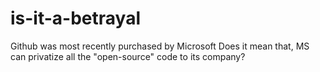 # is-it-a-betrayal
Github was most recently purchased by Microsoft
Does it mean that, MS can privatize all the "open-source" code to its company?
